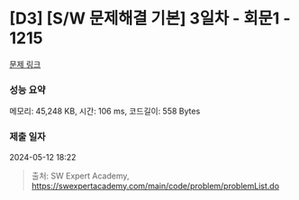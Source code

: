 # [D3] [S/W 문제해결 기본] 3일차 - 회문1 - 1215 

[문제 링크](https://swexpertacademy.com/main/code/problem/problemDetail.do?contestProbId=AV14QpAaAAwCFAYi) 

### 성능 요약

메모리: 45,248 KB, 시간: 106 ms, 코드길이: 558 Bytes

### 제출 일자

2024-05-12 18:22



> 출처: SW Expert Academy, https://swexpertacademy.com/main/code/problem/problemList.do